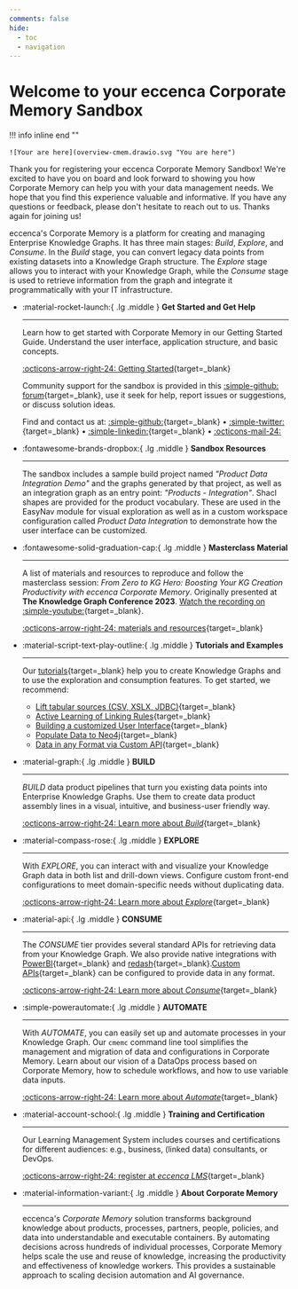 ```yaml
---
comments: false
hide:
  - toc
  - navigation
---
```


# Welcome to your eccenca Corporate Memory Sandbox

!!! info inline end ""

    ![Your are here](overview-cmem.drawio.svg "You are here")

Thank you for registering your eccenca Corporate Memory Sandbox! We're excited to have you on board and look forward to showing you how Corporate Memory can help you with your data management needs. We hope that you find this experience valuable and informative. If you have any questions or feedback, please don't hesitate to reach out to us. Thanks again for joining us!

eccenca's Corporate Memory is a platform for creating and managing Enterprise Knowledge Graphs. It has three main stages: _Build_, _Explore_, and _Consume_. In the _Build_ stage, you can convert legacy data points from existing datasets into a Knowledge Graph structure. The _Explore_ stage allows you to interact with your Knowledge Graph, while the _Consume_ stage is used to retrieve information from the graph and integrate it programmatically with your IT infrastructure.

<div class="grid cards" markdown>

-   :material-rocket-launch:{ .lg .middle } __Get Started and Get Help__

    ---

    Learn how to get started with Corporate Memory in our Getting Started Guide. Understand the user interface, application structure, and basic concepts.

    [:octicons-arrow-right-24: Getting Started](../){target=_blank}

    Community support for the sandbox is provided in this [:simple-github: forum](https://github.com/eccenca/documentation.eccenca.com/discussions){target=_blank}, use it seek for help, report issues or suggestions, or discuss solution ideas.

    Find and contact us at: [:simple-github:](https://github.com/eccenca){target=_blank} • [:simple-twitter:](https://twitter.com/eccenca){target=_blank} • [:simple-linkedin:](https://de.linkedin.com/company/eccenca-gmbh){target=_blank} • [:octicons-mail-24:](mailto:info@eccenca.com)

-   :fontawesome-brands-dropbox:{ .lg .middle } __Sandbox Resources__

    ---

    The sandbox includes a sample build project named _"Product Data Integration Demo"_ and the graphs generated by that project, as well as an integration graph as an entry point: _"Products - Integration"_. Shacl shapes are provided for the product vocabulary. These are used in the EasyNav module for visual exploration as well as in a custom workspace configuration called _Product Data Integration_ to demonstrate how the user interface can be customized.

-   :fontawesome-solid-graduation-cap:{ .lg .middle } __Masterclass Material__

    ---

    A list of materials and resources to reproduce and follow the masterclass session: _From Zero to KG Hero: Boosting Your KG Creation Productivity with eccenca Corporate Memory_. Originally presented at **The Knowledge Graph Conference 2023**. [Watch the recording on :simple-youtube:](https://youtu.be/qD-hge6gyIE){target=_blank}.

    [:octicons-arrow-right-24: materials and resources](./material){target=_blank}

-   :material-script-text-play-outline:{ .lg .middle } __Tutorials and Examples__

    ---

    Our [tutorials](../../tutorials){target=_blank} help you to create Knowledge Graphs and to use the exploration and consumption features. To get started, we recommend:

    -   [Lift tabular sources (CSV, XSLX, JDBC)](/build/lift-data-from-tabular-data-such-as-csv-xslx-or-database-tables/){target=_blank}
    -   [Active Learning of Linking Rules](../../build/active-learning){target=_blank}
    -   [Building a customized User Interface](../../explore-and-author/graph-exploration/building-a-customized-user-interface){target=_blank}
    -   [Populate Data to Neo4j](../../consume/populate-data-to-neo4j){target=_blank}
    -   [Data in any Format via Custom API](../../consume/provide-data-in-any-format-via-a-custom-api){target=_blank}

-   :material-graph:{ .lg .middle } __BUILD__

    ---

    _BUILD_ data product pipelines that turn you existing data points into Enterprise Knowledge Graphs. Use them to create data product assembly lines in a visual, intuitive, and business-user friendly way.

    [:octicons-arrow-right-24: Learn more about _Build_](../../build){target=_blank}

-   :material-compass-rose:{ .lg .middle } __EXPLORE__

    ---

    With _EXPLORE_, you can interact with and visualize your Knowledge Graph data in both list and drill-down views. Configure custom front-end configurations to meet domain-specific needs without duplicating data.

    [:octicons-arrow-right-24: Learn more about _Explore_](/explore-and-author){target=_blank}

-   :material-api:{ .lg .middle } __CONSUME__

    ---

    The _CONSUME_ tier provides several standard APIs for retrieving data from your Knowledge Graph. We also provide native integrations with [PowerBI](/consume/consuming-graphs-in-power-bi){target=_blank} and [redash](https://redash.io/){target=_blank}.[Custom APIs](../../consume/provide-data-in-any-format-via-a-custom-api/){target=_blank} can be configured to provide data in any format.

    [:octicons-arrow-right-24: Learn more about _Consume_](/consume){target=_blank}

-   :simple-powerautomate:{ .lg .middle } __AUTOMATE__

    ---

    With _AUTOMATE_, you can easily set up and automate processes in your Knowledge Graph. Our `cmemc` command line tool simplifies the management and migration of data and configurations in Corporate Memory. Learn about our vision of a DataOps process based on Corporate Memory, how to schedule workflows, and how to use variable data inputs.

    [:octicons-arrow-right-24: Learn more about _Automate_](../../automate){target=_blank}

-   :material-account-school:{ .lg .middle } __Training and Certification__

    ---

    Our Learning Management System includes courses and certifications for different audiences: e.g., business, (linked data) consultants, or DevOps.

    [:octicons-arrow-right-24: register at _eccenca LMS_](https://lms.eccenca.com/){target=_blank}

-   :material-information-variant:{ .lg .middle } __About Corporate Memory__

    ---

    eccenca's _Corporate Memory_ solution transforms background knowledge about products, processes, partners, people, policies, and data into understandable and executable containers. By automating decisions across hundreds of individual processes, Corporate Memory helps scale the use and reuse of knowledge, increasing the productivity and effectiveness of knowledge workers. This provides a sustainable approach to scaling decision automation and AI governance.

</div>
